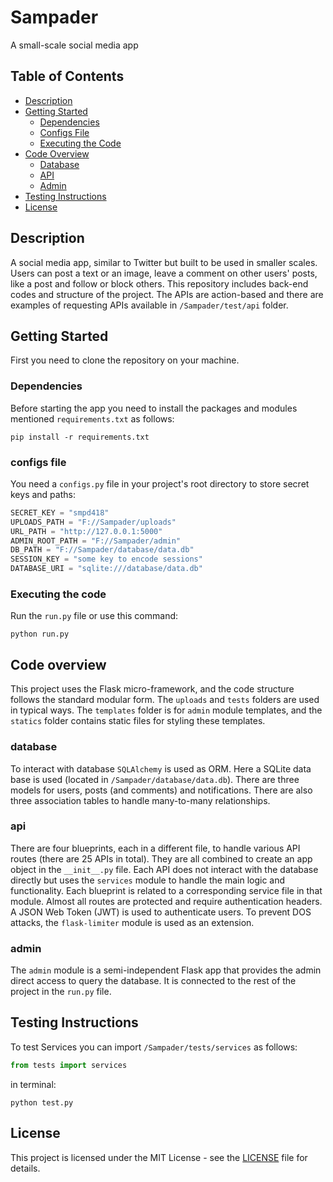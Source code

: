 # Sampader
A small-scale social media app
## Table of Contents
- [Description](#description)
- [Getting Started](#getting-started)
  - [Dependencies](#dependencies)
  - [Configs File](#configs-file)
  - [Executing the Code](#executing-the-code)
- [Code Overview](#code-overview)
  - [Database](#database)
  - [API](#api)
  - [Admin](#admin)
- [Testing Instructions](#testing-instructions)
- [License](#license)


## Description
A social media app, similar to Twitter but built to be used in smaller scales. Users can post a text or an image, leave a comment on other users' posts, like a post and follow or block others. This repository includes back-end codes and structure of the project. The APIs are action-based and there are examples of requesting APIs available in `/Sampader/test/api` folder.
## Getting Started
First you need to clone the repository on your machine.
### Dependencies
Before starting the app you need to install the packages and modules mentioned `requirements.txt` as follows:
```
pip install -r requirements.txt
```
### configs file
You need a `configs.py` file in your project's root directory to store secret keys and paths:
```python
SECRET_KEY = "smpd418"
UPLOADS_PATH = "F://Sampader/uploads"
URL_PATH = "http://127.0.0.1:5000"
ADMIN_ROOT_PATH = "F://Sampader/admin"
DB_PATH = "F://Sampader/database/data.db"
SESSION_KEY = "some key to encode sessions"
DATABASE_URI = "sqlite:///database/data.db"
```
### Executing the code
Run the `run.py` file or use this command:
```
python run.py
```
## Code overview
This project uses the Flask micro-framework, and the code structure follows the standard modular form. The `uploads` and `tests` folders are used in typical ways. The `templates` folder is for `admin` module templates, and the `statics` folder contains static files for styling these templates.
### database
To interact with database `SQLAlchemy` is used as ORM. Here a SQLite data base is used (located in `/Sampader/database/data.db`). There are three models for users, posts (and comments) and notifications. There are also three association tables to handle many-to-many relationships.
### api
There are four blueprints, each in a different file, to handle various API routes (there are 25 APIs in total). They are all combined to create an app object in the `__init__.py` file.
Each API does not interact with the database directly but uses the `services` module to handle the main logic and functionality. Each blueprint is related to a corresponding service file in that module.
Almost all routes are protected and require authentication headers. A JSON Web Token (JWT) is used to authenticate users. To prevent DOS attacks, the `flask-limiter` module is used as an extension.
### admin
The `admin` module is a semi-independent Flask app that provides the admin direct access to query the database. It is connected to the rest of the project in the `run.py` file.
## Testing Instructions
To test Services you can import `/Sampader/tests/services` as follows:
```test.py
from tests import services
```
in terminal:
```
python test.py
```
## License
This project is licensed under the MIT License - see the [LICENSE](LICENSE) file for details.
